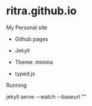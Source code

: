 # ritra.github.io
My Personal site


- Github pages
- Jekyll
- Theme: minima


- typed.js


Running 

jekyll serve --watch --baseurl ""
